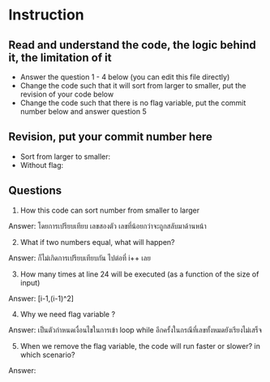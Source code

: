﻿# Instruction

## Read and understand the code, the logic behind it, the limitation of it
* Answer the question 1 - 4 below (you can edit this file directly)
* Change the code such that it will sort from larger to smaller, put the revision of your code below
* Change the code such that there is no flag variable, put the commit number below and answer question 5 


## Revision, put your commit number here
* Sort from larger to smaller:
* Without flag:

## Questions
1. How this code can sort number from smaller to larger
 
Answer: โดยการเปรียบเทียบ เลขสองตัว เลขที่น้อยกว่าจะถูกสลับมาด้านหน้า

2. What if two numbers equal, what will happen? 

Answer: ก็ไม่เกิดการเปรียบเทียบกัน ไปต่อที่ i++ เลย

3. How many times at line 24 will be executed (as a function of the size of input) 

Answer: [i-1,(i-1)^2]

4. Why we need flag variable ? 

Answer: เป็นตัวกำหนดเงื่อนไขในการเข้า loop while อีกครั้งในกรณีที่เลขทั้งหมดยังเรียงไม่เสร็จ 

5. When we remove the flag variable, the code will run faster or slower? in which scenario? 

Answer: 